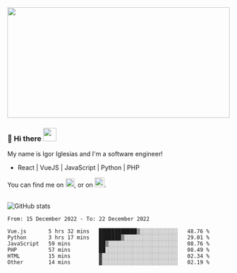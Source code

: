 <img src="https://c.tenor.com/KjVxfRrrncUAAAAd/matrix.gif" width="100%" height="250px">

### 🔭 Hi there <img src="https://raw.githubusercontent.com/MartinHeinz/MartinHeinz/master/wave.gif" width="30px">


My name is Igor Iglesias and I'm a software engineer!
<br>

<ul>
  <li> React | VueJS | JavaScript | Python | PHP </li>
</ul>
You can find me on <a href="https://twitter.com/IgorIglesias5"><img src="https://i.imgur.com/JLLlB5S.png" width="20px"></a>, or on <a href="https://www.linkedin.com/in/igor-iglesias-62478428/"><img src="https://i.imgur.com/PXyIkWx.png" width="22px"></a>.

<br>
<br>

![GitHub stats](https://github-readme-stats.vercel.app/api?username=igoiglesias&show_icons=true&count_private=true&theme=chartreuse-dark&hide_title=true)

<!--START_SECTION:waka-->

```text
From: 15 December 2022 - To: 22 December 2022

Vue.js       5 hrs 32 mins   ████████████▒░░░░░░░░░░░░   48.76 %
Python       3 hrs 17 mins   ███████▒░░░░░░░░░░░░░░░░░   29.01 %
JavaScript   59 mins         ██▒░░░░░░░░░░░░░░░░░░░░░░   08.76 %
PHP          57 mins         ██░░░░░░░░░░░░░░░░░░░░░░░   08.49 %
HTML         15 mins         ▓░░░░░░░░░░░░░░░░░░░░░░░░   02.34 %
Other        14 mins         ▓░░░░░░░░░░░░░░░░░░░░░░░░   02.19 %
```

<!--END_SECTION:waka-->

